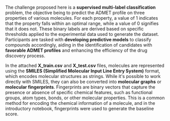 The challenge proposed here is a **supervised multi-label classification** problem, the objective being to predict the ADMET profile on three properties of various molecules. For each property, a value of 1 indicates that the property falls within an optimal range, while a value of 0 signifies that it does not. These binary labels are derived based on specific thresholds applied to the experimental data used to generate the dataset. Participants are tasked with **developing predictive models** to classify compounds accordingly, aiding in the identification of candidates with **favorable ADMET profiles** and enhancing the efficiency of the drug discovery process.

In the attached **X_train.csv** and **X_test.csv** files, molecules are represented using the **SMILES (Simplified Molecular Input Line Entry System)** format, which encodes molecular structures as strings. While it's possible to work directly with SMILES, they can also be converted into **molecular graphs** or **molecular fingerprints**. Fingerprints are binary vectors that capture the presence or absence of specific chemical features, such as functional groups, atom types, bonds, or other molecular properties. This is a common method for encoding the chemical information of a molecule, and in the introductory notebook, fingerprints were used to generate the baseline score.